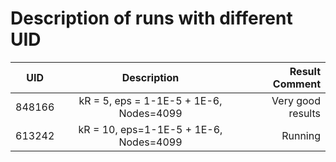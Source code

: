 # Description of runs with different UID

UID    | Description                   | Result Comment                        |
-------|:-----------------------------:|--------------------------------------:|
848166 | kR = 5, eps = 1-1E-5 + 1E-6, Nodes=4099   | Very good results         |
613242 | kR = 10, eps=1-1E-5 + 1E-6, Nodes=4099    | Running                   |
